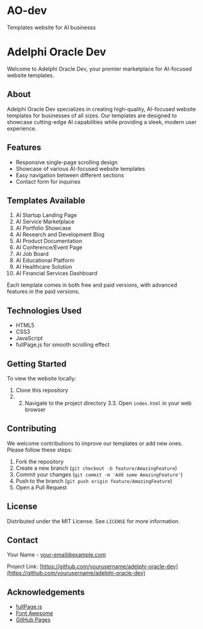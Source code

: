 # AO-dev
Templates website for AI businesss 
# Adelphi Oracle Dev

Welcome to Adelphi Oracle Dev, your premier marketplace for AI-focused website templates.

## About

Adelphi Oracle Dev specializes in creating high-quality, AI-focused website templates for businesses of all sizes. Our templates are designed to showcase cutting-edge AI capabilities while providing a sleek, modern user experience.

## Features

- Responsive single-page scrolling design
- Showcase of various AI-focused website templates
- Easy navigation between different sections
- Contact form for inquiries

## Templates Available

1. AI Startup Landing Page
2. AI Service Marketplace
3. AI Portfolio Showcase
4. AI Research and Development Blog
5. AI Product Documentation
6. AI Conference/Event Page
7. AI Job Board
8. AI Educational Platform
9. AI Healthcare Solution
10. AI Financial Services Dashboard

Each template comes in both free and paid versions, with advanced features in the paid versions.

## Technologies Used

- HTML5
- CSS3
- JavaScript
- fullPage.js for smooth scrolling effect

## Getting Started

To view the website locally:

1. Clone this repository
2. 2. Navigate to the project directory
3.3. Open `index.html` in your web browser

## Contributing

We welcome contributions to improve our templates or add new ones. Please follow these steps:

1. Fork the repository
2. Create a new branch (`git checkout -b feature/AmazingFeature`)
3. Commit your changes (`git commit -m 'Add some AmazingFeature'`)
4. Push to the branch (`git push origin feature/AmazingFeature`)
5. Open a Pull Request

## License

Distributed under the MIT License. See `LICENSE` for more information.

## Contact

Your Name - [your-email@example.com](mailto:your-email@example.com)

Project Link: [https://github.com/yourusername/adelphi-oracle-dev](https://github.com/yourusername/adelphi-oracle-dev)

## Acknowledgements

- [fullPage.js](https://alvarotrigo.com/fullPage/)
- [Font Awesome](https://fontawesome.com)
- [GitHub Pages](https://pages.github.com)
